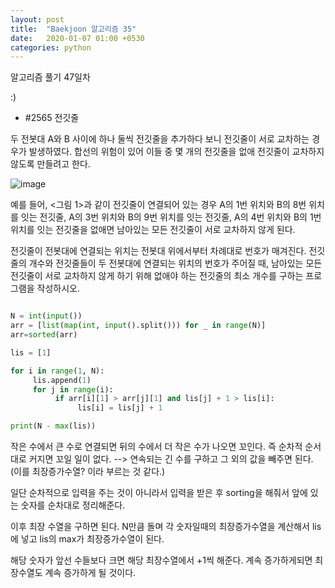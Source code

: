 ```yaml
---
layout: post
title:  "Baekjoon 알고리즘 35"
date:   2020-01-07 01:00 +0530
categories: python
---
```


알고리즘 풀기 47일차

:)


- #2565     전깃줄

두 전봇대 A와 B 사이에 하나 둘씩 전깃줄을 추가하다 보니 전깃줄이 서로 교차하는 경우가 발생하였다. 합선의 위험이 있어 이들 중 몇 개의 전깃줄을 없애 전깃줄이 교차하지 않도록 만들려고 한다.

![image](https://user-images.githubusercontent.com/50662636/103787458-f4524380-5080-11eb-9605-7b9ca118e563.png)


예를 들어, <그림 1>과 같이 전깃줄이 연결되어 있는 경우 A의 1번 위치와 B의 8번 위치를 잇는 전깃줄, A의 3번 위치와 B의 9번 위치를 잇는 전깃줄, A의 4번 위치와 B의 1번 위치를 잇는 전깃줄을 없애면 남아있는 모든 전깃줄이 서로 교차하지 않게 된다.


전깃줄이 전봇대에 연결되는 위치는 전봇대 위에서부터 차례대로 번호가 매겨진다. 전깃줄의 개수와 전깃줄들이 두 전봇대에 연결되는 위치의 번호가 주어질 때, 남아있는 모든 전깃줄이 서로 교차하지 않게 하기 위해 없애야 하는 전깃줄의 최소 개수를 구하는 프로그램을 작성하시오.

```python

N = int(input())
arr = [list(map(int, input().split())) for _ in range(N)]
arr=sorted(arr)

lis = [1]

for i in range(1, N):
     lis.append(1)
     for j in range(i):
          if arr[i][1] > arr[j][1] and lis[j] + 1 > lis[i]:
               lis[i] = lis[j] + 1

print(N - max(lis))

```

 작은 수에서 큰 수로 연결되면 뒤의 수에서 더 작은 수가 나오면 꼬인다. 
 즉 순차적 순서대로 커지면 꼬일 일이 없다. --> 연속되는 긴 수를 구하고 그 외의 값을 빼주면 된다. (이를 최장증가수열? 이라 부르는 것 같다.)

일단 순차적으로 입력을 주는 것이 아니라서 입력을 받은 후 sorting을 해줘서 앞에 있는 숫자를 순차대로 정리해준다.

이후 최장 수열을 구하면 된다. 
N만큼 돌며 각 숫자일때의 최장증가수열을 계산해서 lis에 넣고 lis의 max가 최장증가수열이 된다.

해당 숫자가 앞선 수들보다 크면 해당 최장수열에서 +1씩 해준다. 계속 증가하게되면 최장수열도 계속 증가하게 될 것이다.

